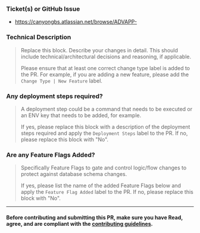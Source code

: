 ### Ticket(s) or GitHub Issue

- https://canyongbs.atlassian.net/browse/ADVAPP-

### Technical Description

> Replace this block. Describe your changes in detail. This should include technical/architectural decisions and reasoning, if applicable.
>
> Please ensure that at least one correct change type label is added to the PR. For example, if you are adding a new feature, please add the `Change Type | New Feature` label.

### Any deployment steps required?

> A deployment step could be a command that needs to be executed or an ENV key that needs to be added, for example.
>
> If yes, please replace this block with a description of the deployment steps required and apply the `Deployment Steps` label to the PR.
> If no, please replace this block with "No".

### Are any Feature Flags Added?

> Specifically Feature Flags to gate and control logic/flow changes to protect against database schema changes.
>
> If yes, please list the name of the added Feature Flags below and apply the `Feature Flag Added` label to the PR.
> If no, please replace this block with "No".

_______________________________________________

#### Before contributing and submitting this PR, make sure you have Read, agree, and are compliant with the [contributing guidelines](https://github.com/canyongbs/advisingapp/blob/main/README.md#contributing).
